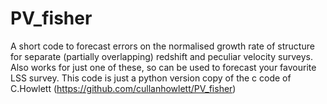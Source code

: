 # PV_fisher

A short code to forecast errors on the normalised growth rate of structure for separate (partially overlapping) redshift and peculiar velocity surveys. Also works for just one of these, so can be used to forecast your favourite LSS survey.
This code is just a python version copy of the c code of C.Howlett (https://github.com/cullanhowlett/PV_fisher)
